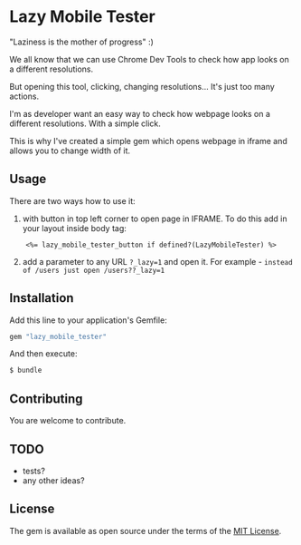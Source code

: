 # Lazy Mobile Tester

"Laziness is the mother of progress" :)

We all know that we can use Chrome Dev Tools to check how app looks on a different resolutions.

But opening this tool, clicking, changing resolutions... It's just too many actions. 

I'm as developer want an easy way to check how webpage looks on a different resolutions. With a simple click.

This is why I've created a simple gem which opens webpage in iframe and allows you to change width of it.

## Usage

There are two ways how to use it:

1) with button in top left corner to open page in IFRAME. To do this add in your layout inside body tag:

```erb
    <%= lazy_mobile_tester_button if defined?(LazyMobileTester) %>
```

2) add a parameter to any URL `?_lazy=1` and open it. For example - `instead of /users just open /users??_lazy=1`


## Installation

Add this line to your application's Gemfile:

```ruby
gem "lazy_mobile_tester"
```

And then execute:
```bash
$ bundle
```

## Contributing

You are welcome to contribute.

## TODO

- tests?
- any other ideas?

## License

The gem is available as open source under the terms of the [MIT License](https://opensource.org/licenses/MIT).
